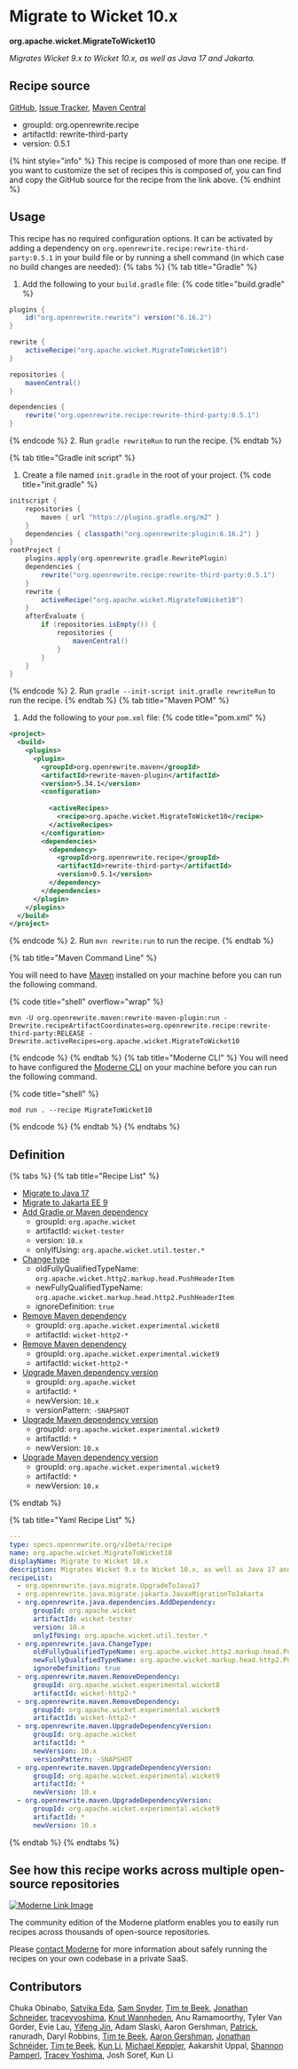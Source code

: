 # Migrate to Wicket 10.x

**org.apache.wicket.MigrateToWicket10**

_Migrates Wicket 9.x to Wicket 10.x, as well as Java 17 and Jakarta._

## Recipe source

[GitHub](https://github.com/search?type=code&q=org.apache.wicket.MigrateToWicket10), [Issue Tracker](https://github.com/openrewrite/rewrite-third-party/issues), [Maven Central](https://central.sonatype.com/artifact/org.openrewrite.recipe/rewrite-third-party/0.5.1/jar)

* groupId: org.openrewrite.recipe
* artifactId: rewrite-third-party
* version: 0.5.1

{% hint style="info" %}
This recipe is composed of more than one recipe. If you want to customize the set of recipes this is composed of, you can find and copy the GitHub source for the recipe from the link above.
{% endhint %}

## Usage

This recipe has no required configuration options. It can be activated by adding a dependency on `org.openrewrite.recipe:rewrite-third-party:0.5.1` in your build file or by running a shell command (in which case no build changes are needed): 
{% tabs %}
{% tab title="Gradle" %}
1. Add the following to your `build.gradle` file:
{% code title="build.gradle" %}
```groovy
plugins {
    id("org.openrewrite.rewrite") version("6.16.2")
}

rewrite {
    activeRecipe("org.apache.wicket.MigrateToWicket10")
}

repositories {
    mavenCentral()
}

dependencies {
    rewrite("org.openrewrite.recipe:rewrite-third-party:0.5.1")
}
```
{% endcode %}
2. Run `gradle rewriteRun` to run the recipe.
{% endtab %}

{% tab title="Gradle init script" %}
1. Create a file named `init.gradle` in the root of your project.
{% code title="init.gradle" %}
```groovy
initscript {
    repositories {
        maven { url "https://plugins.gradle.org/m2" }
    }
    dependencies { classpath("org.openrewrite:plugin:6.16.2") }
}
rootProject {
    plugins.apply(org.openrewrite.gradle.RewritePlugin)
    dependencies {
        rewrite("org.openrewrite.recipe:rewrite-third-party:0.5.1")
    }
    rewrite {
        activeRecipe("org.apache.wicket.MigrateToWicket10")
    }
    afterEvaluate {
        if (repositories.isEmpty()) {
            repositories {
                mavenCentral()
            }
        }
    }
}
```
{% endcode %}
2. Run `gradle --init-script init.gradle rewriteRun` to run the recipe.
{% endtab %}
{% tab title="Maven POM" %}
1. Add the following to your `pom.xml` file:
{% code title="pom.xml" %}
```xml
<project>
  <build>
    <plugins>
      <plugin>
        <groupId>org.openrewrite.maven</groupId>
        <artifactId>rewrite-maven-plugin</artifactId>
        <version>5.34.1</version>
        <configuration>
          
          <activeRecipes>
            <recipe>org.apache.wicket.MigrateToWicket10</recipe>
          </activeRecipes>
        </configuration>
        <dependencies>
          <dependency>
            <groupId>org.openrewrite.recipe</groupId>
            <artifactId>rewrite-third-party</artifactId>
            <version>0.5.1</version>
          </dependency>
        </dependencies>
      </plugin>
    </plugins>
  </build>
</project>
```
{% endcode %}
2. Run `mvn rewrite:run` to run the recipe.
{% endtab %}

{% tab title="Maven Command Line" %}

You will need to have [Maven](https://maven.apache.org/download.cgi) installed on your machine before you can run the following command.

{% code title="shell" overflow="wrap" %}
```shell
mvn -U org.openrewrite.maven:rewrite-maven-plugin:run -Drewrite.recipeArtifactCoordinates=org.openrewrite.recipe:rewrite-third-party:RELEASE -Drewrite.activeRecipes=org.apache.wicket.MigrateToWicket10 
```
{% endcode %}
{% endtab %}
{% tab title="Moderne CLI" %}
You will need to have configured the [Moderne CLI](https://docs.moderne.io/moderne-cli/cli-intro) on your machine before you can run the following command.

{% code title="shell" %}
```shell
mod run . --recipe MigrateToWicket10
```
{% endcode %}
{% endtab %}
{% endtabs %}

## Definition

{% tabs %}
{% tab title="Recipe List" %}
* [Migrate to Java 17](../../../java/migrate/upgradetojava17.md)
* [Migrate to Jakarta EE 9](../../../java/migrate/jakarta/javaxmigrationtojakarta.md)
* [Add Gradle or Maven dependency](../../../java/dependencies/adddependency.md)
  * groupId: `org.apache.wicket`
  * artifactId: `wicket-tester`
  * version: `10.x`
  * onlyIfUsing: `org.apache.wicket.util.tester.*`
* [Change type](../../../java/changetype.md)
  * oldFullyQualifiedTypeName: `org.apache.wicket.http2.markup.head.PushHeaderItem`
  * newFullyQualifiedTypeName: `org.apache.wicket.markup.head.http2.PushHeaderItem`
  * ignoreDefinition: `true`
* [Remove Maven dependency](../../../maven/removedependency.md)
  * groupId: `org.apache.wicket.experimental.wicket8`
  * artifactId: `wicket-http2-*`
* [Remove Maven dependency](../../../maven/removedependency.md)
  * groupId: `org.apache.wicket.experimental.wicket9`
  * artifactId: `wicket-http2-*`
* [Upgrade Maven dependency version](../../../maven/upgradedependencyversion.md)
  * groupId: `org.apache.wicket`
  * artifactId: `*`
  * newVersion: `10.x`
  * versionPattern: `-SNAPSHOT`
* [Upgrade Maven dependency version](../../../maven/upgradedependencyversion.md)
  * groupId: `org.apache.wicket.experimental.wicket9`
  * artifactId: `*`
  * newVersion: `10.x`
* [Upgrade Maven dependency version](../../../maven/upgradedependencyversion.md)
  * groupId: `org.apache.wicket.experimental.wicket9`
  * artifactId: `*`
  * newVersion: `10.x`

{% endtab %}

{% tab title="Yaml Recipe List" %}
```yaml
---
type: specs.openrewrite.org/v1beta/recipe
name: org.apache.wicket.MigrateToWicket10
displayName: Migrate to Wicket 10.x
description: Migrates Wicket 9.x to Wicket 10.x, as well as Java 17 and Jakarta.
recipeList:
  - org.openrewrite.java.migrate.UpgradeToJava17
  - org.openrewrite.java.migrate.jakarta.JavaxMigrationToJakarta
  - org.openrewrite.java.dependencies.AddDependency:
      groupId: org.apache.wicket
      artifactId: wicket-tester
      version: 10.x
      onlyIfUsing: org.apache.wicket.util.tester.*
  - org.openrewrite.java.ChangeType:
      oldFullyQualifiedTypeName: org.apache.wicket.http2.markup.head.PushHeaderItem
      newFullyQualifiedTypeName: org.apache.wicket.markup.head.http2.PushHeaderItem
      ignoreDefinition: true
  - org.openrewrite.maven.RemoveDependency:
      groupId: org.apache.wicket.experimental.wicket8
      artifactId: wicket-http2-*
  - org.openrewrite.maven.RemoveDependency:
      groupId: org.apache.wicket.experimental.wicket9
      artifactId: wicket-http2-*
  - org.openrewrite.maven.UpgradeDependencyVersion:
      groupId: org.apache.wicket
      artifactId: *
      newVersion: 10.x
      versionPattern: -SNAPSHOT
  - org.openrewrite.maven.UpgradeDependencyVersion:
      groupId: org.apache.wicket.experimental.wicket9
      artifactId: *
      newVersion: 10.x
  - org.openrewrite.maven.UpgradeDependencyVersion:
      groupId: org.apache.wicket.experimental.wicket9
      artifactId: *
      newVersion: 10.x

```
{% endtab %}
{% endtabs %}

## See how this recipe works across multiple open-source repositories

[![Moderne Link Image](/.gitbook/assets/ModerneRecipeButton.png)](https://app.moderne.io/recipes/org.apache.wicket.MigrateToWicket10)

The community edition of the Moderne platform enables you to easily run recipes across thousands of open-source repositories.

Please [contact Moderne](https://moderne.io/product) for more information about safely running the recipes on your own codebase in a private SaaS.

## Contributors
Chuka Obinabo, [Satvika Eda](mailto:satvika164.reddy@gmail.com), [Sam Snyder](mailto:sam@moderne.io), [Tim te Beek](mailto:tim.te.beek@jdriven.com), [Jonathan Schneider](mailto:jkschneider@gmail.com), [traceyyoshima](mailto:tracey.yoshima@gmail.com), [Knut Wannheden](mailto:knut@moderne.io), Anu Ramamoorthy, Tyler Van Gorder, Evie Lau, [Yifeng Jin](mailto:yifeng.jyf@alibaba-inc.com), Adam Slaski, Aaron Gershman, [Patrick](mailto:patway99@gmail.com), ranuradh, Daryl Robbins, [Tim te Beek](mailto:timtebeek@gmail.com), [Aaron Gershman](mailto:aegershman@gmail.com), [Jonathan Schnéider](mailto:jkschneider@gmail.com), [Tim te Beek](mailto:tim@moderne.io), [Kun Li](mailto:kun@moderne.io), [Michael Keppler](mailto:bananeweizen@gmx.de), Aakarshit Uppal, [Shannon Pamperl](mailto:shanman190@gmail.com), [Tracey Yoshima](mailto:tracey.yoshima@gmail.com), Josh Soref, Kun Li
